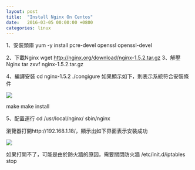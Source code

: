 ```yaml
---
layout: post
title:  "Install Nginx On Centos"
date:   2016-03-05 00:00:00 +0800
categories: linux
---
```


1、安裝類庫
yum -y install pcre-devel openssl openssl-devel

2、下載Nginx
wget http://nginx.org/download/nginx-1.5.2.tar.gz
3、解壓Nginx
tar zxvf nginx-1.5.2.tar.gz 

4、編譯安裝
   cd nginx-1.5.2
   ./congigure
  如果顯示如下，則表示系統符合安裝條件

<a href="http://114.215.198.198/wp-content/uploads/2016/03/05/nginx_configure.png"><img class="alignnone size-full wp-image-67" src="http://114.215.198.198/wp-content/uploads/2016/03/05/nginx_configure.png"  /></a>

make
make install

5、配置運行
cd /usr/local/nginx/
sbin/nginx

瀏覽器打開http://192.168.1.18/，顯示出如下界面表示安裝成功

<a href="http://114.215.198.198/wp-content/uploads/2016/03/05/nginx_index.png"><img class="alignnone size-full wp-image-67" src="http://114.215.198.198/wp-content/uploads/2016/03/05/nginx_index.png"   /></a>



如果打開不了，可能是由於防火牆的原因，需要關閉防火牆
/etc/init.d/iptables stop






